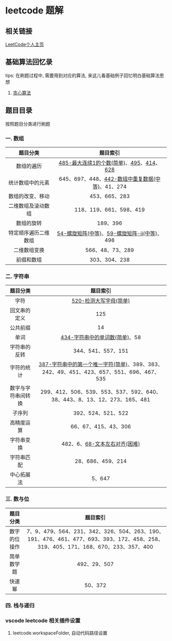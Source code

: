 # leetcode 题解

## 相关链接

[LeetCode个人主页]()

## 基础算法回忆录

tips: 在刷题过程中, 需要用到对应的算法, 来这儿看基础例子回忆明白基础算法思想

1. [贪心算法](./basic_algorithm/001.GreedyAlgorithm)

## 题目目录
按照题目分类进行刷题
### 一. 数组

| 题目分类 | 题目索引 |
| :--:  | :-----------:  |
| 数组的遍历 | [485-最大连续1的个数(简单)](./src/001.Array/485.MaxConsecutiveOnes)、[495]()、[414]()、[628]() |
| 统计数组中的元素 | 645、697、448、[442-数组中重复数据(中等)](./src/001.Array/442.FindAllDuplicatesInArray)、41、274 |
| 数组的改变、移动 | 453、665、283 |
| 二维数组及滚动数组 | 118、119、661、598、419 |
| 数组的旋转 | 189、396 |
| 特定顺序遍历二维数组 | [54-螺旋矩阵(中等)](./src/001.Array/054.SpiralMatrix)、[59-螺旋矩阵-ii(中等)](./src/001.Array/059.SpiralMatrixII)、498 |
| 二维数组变换 | 566、48、73、289 |
| 前缀和数组 | 303、304、238 |

### 二. 字符串

| 题目分类 | 题目索引 |
| :--:  | :-------:  |
| 字符 | [520-检测大写字母(简单)](./src/002.String/520.DetectCapital) |
| 回文串的定义 | 125 |
| 公共前缀 | 14 |
| 单词 | [434-字符串中的单词数(简单)](./src/002.String/434.NumberOfSegmentsInString)、58 |
| 字符串的反转 | 344、541、557、151 |
| 字符的统计 |	[387-字符串中的第一个唯一字符(简单)](./src/002.String/387.FirstUniqueCharacterInString)、389、383、242、49、451、423、657、551、696、467、535 |
| 数字与字符串间转换 |	299、412、506、539、553、537、592、640、38、443、8、13、12、273、165、481 |
| 子序列 |	392、524、521、522 |
| 高精度运算 |	66、67、415、43、306 |
| 字符串变换 |	482、6、[68-文本左右对齐(困难)](./src/002.String/068.TextJustification) |
| 字符串匹配 |	28、686、459、214 |
| 中心拓展法 |	5、647 |
### 三. 数与位

| 题目分类 | 题目索引 |
| :--:  | :-------:  |
| 数字的位操作 | 7、9、479、564、231、342、326、504、263、190、191、476、461、477、693、393、172、458、258、319、405、171、168、670、233、357、400 |
| 简单数学题 |	492、29、507 |
| 快速幂 |	50、372 |


### 四. 栈与递归

### vscode leetcode 相关插件设置

1. leetcode.workspaceFolder, 自动代码路径设置